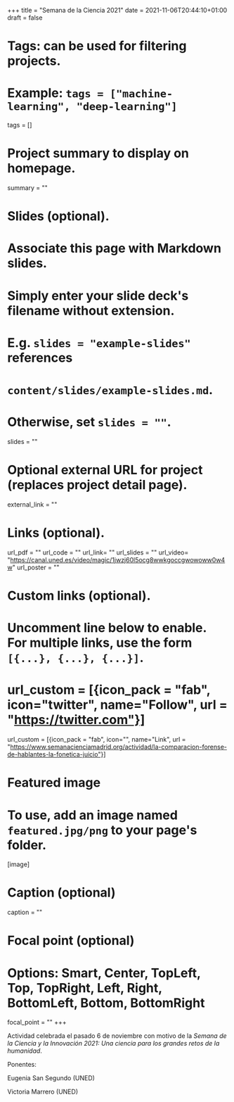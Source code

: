 +++
title = "Semana de la Ciencia 2021"
date = 2021-11-06T20:44:10+01:00
draft = false

# Tags: can be used for filtering projects.
# Example: `tags = ["machine-learning", "deep-learning"]`
tags = []

# Project summary to display on homepage.
summary = ""

# Slides (optional).
#   Associate this page with Markdown slides.
#   Simply enter your slide deck's filename without extension.
#   E.g. `slides = "example-slides"` references 
#   `content/slides/example-slides.md`.
#   Otherwise, set `slides = ""`.
slides = ""

# Optional external URL for project (replaces project detail page).
external_link = ""

# Links (optional).
url_pdf = ""
url_code = ""
url_link= ""
url_slides = ""
url_video= "https://canal.uned.es/video/magic/1jwzj60l5ocg8wwkgoccgwowoww0w4w"
url_poster = ""

# Custom links (optional).
#   Uncomment line below to enable. For multiple links, use the form `[{...}, {...}, {...}]`.
# url_custom = [{icon_pack = "fab", icon="twitter", name="Follow", url = "https://twitter.com"}]
 url_custom = [{icon_pack = "fab", icon="", name="Link", url = "https://www.semanacienciamadrid.org/actividad/la-comparacion-forense-de-hablantes-la-fonetica-juicio"}]

# Featured image
# To use, add an image named `featured.jpg/png` to your page's folder. 
[image]
  # Caption (optional)
  caption = ""

  # Focal point (optional)
  # Options: Smart, Center, TopLeft, Top, TopRight, Left, Right, BottomLeft, Bottom, BottomRight
  focal_point = ""
+++

Actividad celebrada el pasado 6 de noviembre con motivo de la *Semana de la Ciencia y la Innovación 2021: Una ciencia para los grandes retos de la humanidad*.

Ponentes:

Eugenia San Segundo (UNED)

Victoria Marrero (UNED)

